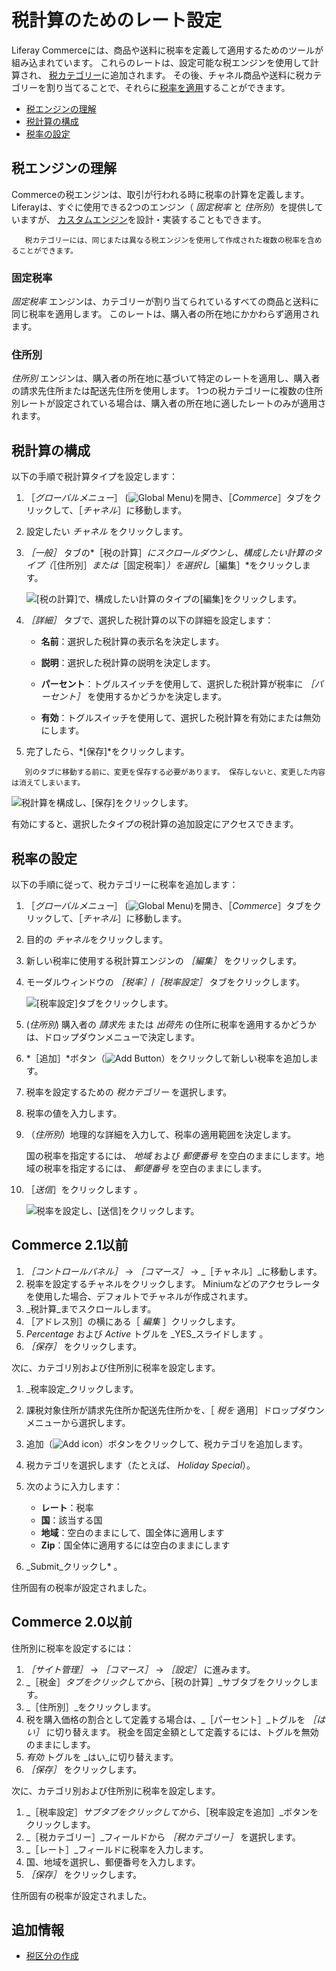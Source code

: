 # 税計算のためのレート設定

Liferay Commerceには、商品や送料に税率を定義して適用するためのツールが組み込まれています。 これらのレートは、設定可能な税エンジンを使用して計算され、 [税カテゴリー](./creating-tax-categories.md)に追加されます。 その後、チャネル商品や送料に税カテゴリーを割り当てることで、それらに[税率を適用](./applying-tax-rates.md)することができます。

* [税エンジンの理解](#understanding-tax-engines)
* [税計算の構成](#configuring-tax-calculations)
* [税率の設定](#setting-tax-rates)

## 税エンジンの理解

Commerceの税エンジンは、取引が行われる時に税率の計算を定義します。 Liferayは、すぐに使用できる2つのエンジン（ *固定税率* と *住所別*）を提供していますが、 [カスタムエンジン](../../developer-guide/implementing-a-new-tax-engine.md)を設計・実装することもできます。

```note::
   税カテゴリーには、同じまたは異なる税エンジンを使用して作成された複数の税率を含めることができます。
```

### 固定税率

*固定税率* エンジンは、カテゴリーが割り当てられているすべての商品と送料に同じ税率を適用します。 このレートは、購入者の所在地にかかわらず適用されます。

### 住所別

*住所別* エンジンは、購入者の所在地に基づいて特定のレートを適用し、購入者の請求先住所または配送先住所を使用します。 1つの税カテゴリーに複数の住所別レートが設定されている場合は、購入者の所在地に適したレートのみが適用されます。

## 税計算の構成

以下の手順で税計算タイプを設定します：

1. ［*グローバルメニュー*］ (![Global Menu](../../images/icon-applications-menu.png))を開き、［*Commerce*］タブをクリックして、［*チャネル*］に移動します。

1. 設定したい *チャネル* をクリックします。

1. *［一般］* タブの*［税の計算］*にスクロールダウンし、構成したい計算のタイプ（*［住所別］*または*［固定税率］*）を選択し*［編集］*をクリックします。

    ![[税の計算]で、構成したい計算のタイプの[編集]をクリックします。](./setting-rates-for-tax-calculations/images/01.png)

1. *［詳細］* タブで、選択した税計算の以下の詳細を設定します：

   * **名前**：選択した税計算の表示名を決定します。

   * **説明**：選択した税計算の説明を決定します。

   * **パーセント**：トグルスイッチを使用して、選択した税計算が税率に *［パーセント］* を使用するかどうかを決定します。

   * **有効**：トグルスイッチを使用して、選択した税計算を有効にまたは無効にします。

1. 完了したら、*[保存]*をクリックします。

```note::
   別のタブに移動する前に、変更を保存する必要があります。 保存しないと、変更した内容は消えてしまいます。
```

![税計算を構成し、[保存]をクリックします。](./setting-rates-for-tax-calculations/images/02.png)

有効にすると、選択したタイプの税計算の追加設定にアクセスできます。

## 税率の設定

以下の手順に従って、税カテゴリーに税率を追加します：

1. ［*グローバルメニュー*］ (![Global Menu](../../images/icon-applications-menu.png))を開き、［*Commerce*］タブをクリックして、［*チャネル*］に移動します。

1. 目的の *チャネル*をクリックします。

1. 新しい税率に使用する税計算エンジンの *［編集］* をクリックします。

1. モーダルウィンドウの *［税率］*/*［税率設定］* タブをクリックします。

   ![[税率設定]タブをクリックします。](./setting-rates-for-tax-calculations/images/03.png)

1. (*住所別*) 購入者の *請求先* または *出荷先* の住所に税率を適用するかどうかは、ドロップダウンメニューで決定します。

1. *［追加］*ボタン（![Add Button](../../images/icon-add.png)）をクリックして新しい税率を追加します。

1. 税率を設定するための *税カテゴリー* を選択します。

1. 税率の値を入力します。

1. （*住所別*）地理的な詳細を入力して、税率の適用範囲を決定します。

   国の税率を指定するには、 *地域* および *郵便番号* を空白のままにします。地域の税率を指定するには、 *郵便番号* を空白のままにします。

1. ［*送信*］をクリックします 。

   ![税率を設定し、[送信]をクリックします。](./setting-rates-for-tax-calculations/images/04.png)

## Commerce 2.1以前

1. _［コントロールパネル］_ → _［コマース］_ → _［チャネル］_に移動します。
1. 税率を設定するチャネルをクリックします。 Miniumなどのアクセラレータを使用した場合、デフォルトでチャネルが作成されます。
1. _税計算_までスクロールします。
1. ［アドレス別］の横にある［ _編集_ ］クリックします。
1. _Percentage_ および _Active_ トグルを _YES_スライドします 。
1. _［保存］_ をクリックします。

次に、カテゴリ別および住所別に税率を設定します。

1. _税率設定_クリックします。
1. 課税対象住所が請求先住所か配送先住所かを、［ _税を_ 適用］ドロップダウンメニューから選択します。
1. 追加（![Add icon](../../images/icon-add.png)）ボタンをクリックして、税カテゴリを追加します。
1. 税カテゴリを選択します（たとえば、 _Holiday Special_）。
1. 次のように入力します：

    * **レート**：税率
    * **国**：該当する国
    * **地域**：空白のままにして、国全体に適用します
    * **Zip**：国全体に適用するには空白のままにします

1. _Submit_クリックし* 。</li> </ol>

住所固有の税率が設定されました。

## Commerce 2.0以前

住所別に税率を設定するには：

1. _［サイト管理］_ → _［コマース］_ → _［設定］_ に進みます。
1. _［税金］_タブをクリックしてから、_［税の計算］_サブタブをクリックします。
1. _［住所別］_をクリックします。
1. 税を購入価格の割合として定義する場合は、_［パーセント］_トグルを _［はい］_ に切り替えます。 税金を固定金額として定義するには、トグルを無効のままにします。
1. _有効_ トグルを _はい_に切り替えます。
1. _［保存］_ をクリックします。

次に、カテゴリ別および住所別に税率を設定します。

1. _［税率設定］_サブタブをクリックしてから、_［税率設定を追加］_ボタンをクリックします。
1. _［税カテゴリー］_フィールドから _［税カテゴリー］_ を選択します。
1. _［レート］_フィールドに税率を入力します。
1. 国、地域を選択し、郵便番号を入力します。
1. _［保存］_ をクリックします。

住所固有の税率が設定されました。

## 追加情報

* [税区分の作成](../configuring-taxes/creating-tax-categories.md)
